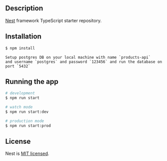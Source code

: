 ## Description

[Nest](https://github.com/nestjs/nest) framework TypeScript starter repository.

## Installation

```bash
$ npm install
```

```DB
Setup postgres DB on your local machine with name `products-api`
and username `postgres` and password `123456` and run the database on port `5432`
```

## Running the app

```bash
# development
$ npm run start

# watch mode
$ npm run start:dev

# production mode
$ npm run start:prod
```

## License

Nest is [MIT licensed](LICENSE).
